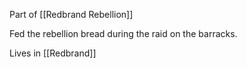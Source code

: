 Part of [[Redbrand Rebellion]]

Fed the rebellion bread during the raid on the barracks.

Lives in [[Redbrand]]